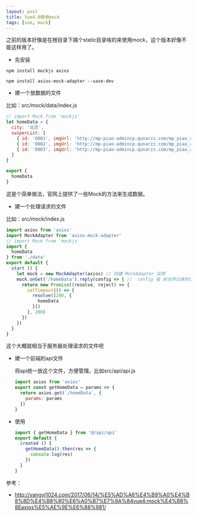 ```yaml
---
layout: post
title: Vue4.0使用mock
tags: [vue, mock]
---
```


之前的版本好像是在根目录下搞个static目录啥的来使用mock，这个版本好像不能这样用了。

* 先安装

` npm install mockjs axios `

` npm install axios-mock-adapter --save-dev `

* 建一个放数据的文件

比如：src/mock/data/index.js

<!-- more -->

```js
// import Mock from 'mockjs'
let homeData = {
  city: '北京',
  swiperList: [
    { id: '0001', imgUrl: 'http://mp-piao-admincp.qunarzz.com/mp_piao_admin_mp_piao_admin/admin/201911/1d8faa9f4d49b77ca1e61e2b478260f7.jpg_750x200_25cf76e2.jpg' },
    { id: '0002', imgUrl: 'http://mp-piao-admincp.qunarzz.com/mp_piao_admin_mp_piao_admin/admin/201912/37c4edf7c033ada7b61a1f9d0acffd08.jpg_750x200_3223c943.jpg' },
    { id: '0003', imgUrl: 'http://mp-piao-admincp.qunarzz.com/mp_piao_admin_mp_piao_admin/admin/201912/d6df0db510d7b9aaa3d9ce4cffafeca1.jpg_750x200_abb38f14.jpg' }
  ]
}

export {
  homeData
}

```

这是个简单做法，官网上提供了一些Mock的方法来生成数据。

* 建一个处理请求的文件

比如：src/mock/index.js

```js
import axios from 'axios'
import MockAdapter from 'axios-mock-adapter'
// import Mock from 'mockjs'
import {
  homeData
} from './data'
export default {
  start () {
    let mock = new MockAdapter(axios) // 创建 MockAdapter 实例
    mock.onGet('/homeData').reply(config => { //  config 指 前台传过来的值
      return new Promise((resolve, reject) => {
        setTimeout(() => {
          resolve([200, {
            homeData
          }])
        }, 200)
      })
    })
  }
}

```

这个大概就相当于服务器处理请求的文件吧

* 建一个前端的api文件

  将api统一放这个文件，方便管理。比如src/api/api.js

  ```js
  import axios from 'axios'
  export const getHomeData = params => {
    return axios.get(`/homeData`, {
      params: params
    })
  }
  ```

* 使用

  ```js
  import { getHomeData } from '@/api/api'
  export default {
    created () { 
      getHomeData().then(res => {
        console.log(res)
      })
    }
  }
  ```

参考：

- <http://yangyi1024.com/2017/06/14/%E5%AD%A6%E4%B9%A0%E4%B8%8D%E4%B8%80%E6%A0%B7%E7%9A%84vue4:mock%E4%B8%8Eaxios%E5%AE%9E%E6%88%981/>